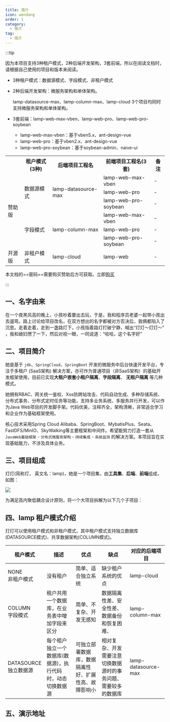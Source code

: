 ```yaml
---
title: 简介
icon: wendang
order: 1
category:
  - 简介 
tag:
  - 简介
---
```


:::tip

因为本项目支持3种租户模式，2种后端开发架构，3套前端，所以在阅读文档时，请根据自己使用的项目和版本来阅读。

- 3种租户模式：数据源模式、字段模式、非租户模式

- 2种后端开发架构：微服务架构和单体架构。

  lamp-datasource-max、lamp-column-max、lamp-cloud 3个项目均同时支持微服务架构和单体架构。

- 3套前端：lamp-web-max-vben、lamp-web-pro、lamp-web-pro-soybean

  - lamp-web-max-vben：基于vben5.x、ant-design-vue
  - lamp-web-pro：基于vben2.x、ant-design-vue
  - lamp-web-pro-soybean：基于soybean-admin、naive-ui

<table>
  <tr>
    <th> </th>
    <th>租户模式(3种)</th>
    <th>后端项目工程名</th>
    <th>前端项目工程名(3套)</th>
    <th>备注</th>
  </tr>
  <tr>
    <td rowspan="6">赞助版</td>
    <td rowspan="3">数据源模式</td>
    <td rowspan="3">lamp-datasource-max</td>
    <td>lamp-web-max-vben</td>
    <td> - </td>
  </tr>
  <tr>
    <td>lamp-web-pro</td>
    <td> - </td>
  </tr>
  <tr>
    <td>lamp-web-pro-soybean</td>
    <td> - </td>
  </tr>
    <tr>
    <td rowspan="3">字段模式</td>
    <td rowspan="3">lamp-column-max</td>
    <td>lamp-web-max-vben</td>
    <td> - </td>
  </tr>
  <tr>
    <td>lamp-web-pro</td>
    <td> - </td>
  </tr>
  <tr>
    <td>lamp-web-pro-soybean</td>
    <td> - </td>
  </tr>
    <tr>
    <td>开源版</td>
    <td>非租户模式</td>
    <td>lamp-cloud</td>
    <td>lamp-web</td>
    <td> - </td>
  </tr>
</table>



本文档的==密码==需要购买赞助后方可获取。立即[购买](/vip/如何赞助.md)

:::

## 一、名字由来

在一个夜黑风高的晚上，小孩吵着要出去玩，于是，我和程序员老婆一起带小孩出去遛弯。路上讨论给项目改名，在双方想出的名字都被对方否决后，我俩都陷入了沉思。走着走着，走到一盏路灯下，小孩指着路灯打破宁静，喊出“灯灯～灯灯～” ，我和媳妇愣了一下，然后对视一眼，一同说道：“哈哈，这个名字好”

## 二、项目简介

她是基于 `jdk`、`SpringCloud`、`SpringBoot` 开发的微服务中后台快速开发平台，专注于多租户 (SaaS架构) 解决方案，亦可作为普通项目（非SaaS架构）的基础开发框架使用，目前已实现**大租户嵌套小租户隔离**、**字段隔离**、 **无租户隔离** 等几种模式。

她拥有RBAC、网关统一鉴权、Xss防跨站攻击、代码自动生成、多种存储系统、分布式事务、分布式定时任务等功能，支持多业务系统、多服务并行开发，可以作为Java Web项目的开发脚手架。代码优美，注释齐全，架构清晰，非常适合学习和企业作为基础框架使用。

核心技术采用Spring Cloud Alibaba、SpringBoot、MybatisPlus、Seata、FastDFS/MinIO、SkyWalking等主要框架和中间件。希望能努力打造一套从 `JavaWeb基础框架` - `分布式微服务架构` - `持续集成` - `系统监测` 的解决方案。本项目旨在实现基础能力，不涉及具体业务。



## 三、项目组成

灯灯(简称灯， 英文名：lamp)，她是一个项目集，由**工具集**、**后端**、**前端**组成，如图：

![](/images/global/5.x项目关系图.png)

为满足高内聚低耦合设计原则，将一个大项目拆解为以下几个子项目：

<!-- @include: ./项目地址.snippet.md -->



## 四、lamp 租户模式介绍

灯灯可以使用租户模式和非租户模式，其中租户模式支持独立数据库(DATASOURCE模式)、共享数据架构(COLUMN模式)。

| 租户模式                  | 描述                                                        | 优点                                                 | 缺点                                                         | 对应的后端项目      |
| ------------------------- | ----------------------------------------------------------- | ---------------------------------------------------- | ------------------------------------------------------------ | ------------------- |
| NONE<br/>非租户模式       | 没有租户                                                    | 简单、适合独立系统                                   | 缺少租户系统的优点                                           | lamp-cloud          |
| COLUMN<br/>字段模式       | 租户共用一个数据库，在业务表中增加字段来区分                | 简单、不复杂、开发无感知                             | 数据隔离性差、安全性差、数据备份和恢复困难、                 | lamp-column-max     |
| DATASOURCE<br/>独立数据源 | 每个租户独立一个 数据库(数据源)，执行代码时，动态切换数据源 | 可独立部署数据库，数据隔离性好、扩展性高、故障影响小 | 相对复杂、开发需要注意切换数据源时的事务问题、需要较多的数据库 | lamp-datasource-max |



## 五、演示地址

<!-- @include: ./演示地址.snippet.md -->
